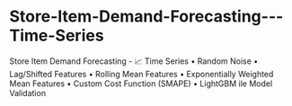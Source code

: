 # Store-Item-Demand-Forecasting---Time-Series
Store Item Demand Forecasting - 📈 Time Series • Random Noise • Lag/Shifted Features • Rolling Mean Features • Exponentially Weighted Mean Features • Custom Cost Function (SMAPE) • LightGBM ile Model Validation
